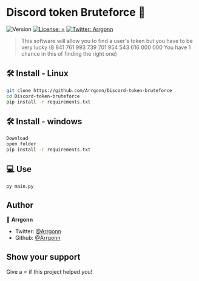 # Discord token Bruteforce 👋
![Version](https://img.shields.io/badge/version-1.0.0-blue.svg?cacheSeconds=2592000)
[![License: =](https://img.shields.io/badge/License-=-yellow.svg)](#)
[![Twitter: Arrgonn](https://img.shields.io/twitter/follow/Arrgonn.svg?style=social)](https://twitter.com/Arrgonn)

> This software will allow you to find a user's token but you have to be very lucky
> (8 841 761 993 739 701 954 543 616 000 000 You have 1 chance in this of finding the right one)

## 🛠 Install - Linux

```sh
git clone https://github.com/Arrgonn/Discord-token-bruteforce
cd Discord-token-bruteforce
pip install -r requirements.txt
```

## 🛠 Install - windows
```sh
Download
open folder
pip install -r requirements.txt
```
## 💻 Use
```sh
py main.py
```

## Author

👤 **Arrgonn**

* Twitter: [@Arrgonn](https://twitter.com/Arrgonn)
* Github: [@Arrgonn](https://github.com/Arrgonn)

## Show your support

Give a ⭐️ if this project helped you!
